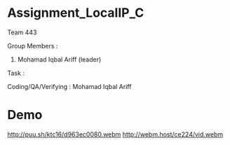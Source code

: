 # Assignment_LocalIP_C
Team 443

Group Members :

1. Mohamad Iqbal Ariff (leader)



Task :

Coding/QA/Verifying : Mohamad Iqbal Ariff

# Demo
http://puu.sh/ktc16/d963ec0080.webm
http://webm.host/ce224/vid.webm
